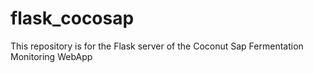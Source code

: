 # flask_cocosap
This repository is for the Flask server of the Coconut Sap Fermentation Monitoring WebApp
